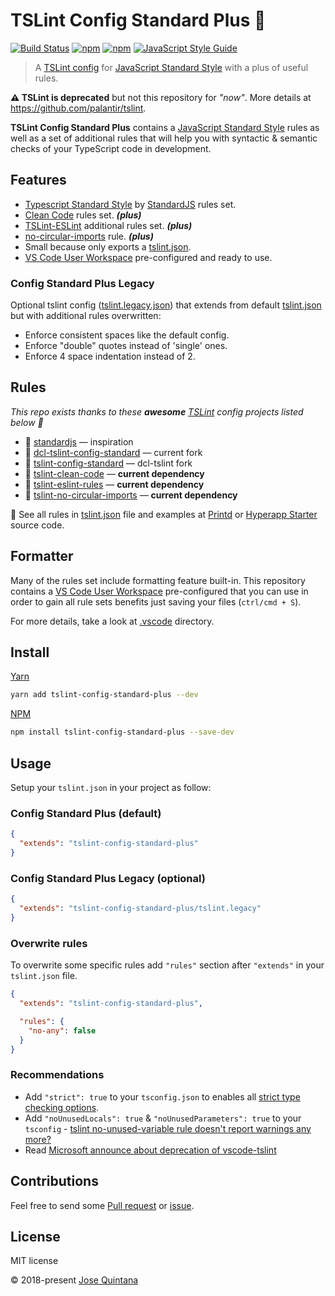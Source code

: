 # TSLint Config Standard Plus :green_apple:

[![Build Status](https://travis-ci.com/joseluisq/tslint-config-standard-plus.svg?branch=master)](https://travis-ci.com/joseluisq/tslint-config-standard-plus) [![npm](https://img.shields.io/npm/v/tslint-config-standard-plus.svg)](https://www.npmjs.com/package/tslint-config-standard-plus) [![npm](https://img.shields.io/npm/dt/tslint-config-standard-plus.svg)](https://www.npmjs.com/package/tslint-config-standard-plus) [![JavaScript Style Guide](https://img.shields.io/badge/code_style-standard-brightgreen.svg)](https://standardjs.com)

> A [TSLint config](https://palantir.github.io/tslint/usage/tslint-json/) for [JavaScript Standard Style](http://standardjs.com/) with a plus of useful rules.

**⚠️ TSLint is deprecated** but not this repository for *"now"*. More details at https://github.com/palantir/tslint.

__TSLint Config Standard Plus__ contains a [JavaScript Standard Style](http://standardjs.com/) rules as well as a set of additional rules that will help you with syntactic & semantic checks of your TypeScript code in development.

## Features

- [Typescript Standard Style](https://github.com/blakeembrey/tslint-config-standard) by [StandardJS](https://standardjs.com/) rules set.
- [Clean Code](https://github.com/Glavin001/tslint-clean-code#supported-rules) rules set. *__(plus)__*
- [TSLint-ESLint](https://github.com/joseluisq/tslint-config-standard-plus/blob/master/tslint.json#L189) additional rules set. *__(plus)__*
- [no-circular-imports](https://github.com/bcherny/tslint-no-circular-imports) rule. *__(plus)__*
- Small because only exports a [tslint.json](./tslint.json).
- [VS Code User Workspace](https://code.visualstudio.com/docs/getstarted/settings) pre-configured and ready to use.

### Config Standard Plus Legacy

Optional tslint config ([tslint.legacy.json](./tslint.legacy.json)) that extends from default [tslint.json](./tslint.json) but with additional rules overwritten:

- Enforce consistent spaces like the default config.
- Enforce "double" quotes instead of 'single' ones.
- Enforce 4 space indentation instead of 2.

## Rules

*This repo exists thanks to these __awesome__ [TSLint](https://palantir.github.io/tslint/) config projects listed below :tada:*

- :1st_place_medal: [standardjs](https://standardjs.com/) — inspiration
- :1st_place_medal: [dcl-tslint-config-standard](https://github.com/decentraland/dcl-tslint-config-standard) — current fork
- :1st_place_medal: [tslint-config-standard](https://github.com/blakeembrey/tslint-config-standard) — dcl-tslint fork
- :medal_sports: [tslint-clean-code](https://github.com/Glavin001/tslint-clean-code) — __current dependency__
- :medal_sports: [tslint-eslint-rules](https://github.com/buzinas/tslint-eslint-rules) — __current dependency__
- :medal_sports: [tslint-no-circular-imports](https://github.com/bcherny/tslint-no-circular-imports) — __current dependency__

🚀 See all rules in [tslint.json](./tslint.json) file and examples at [Printd](https://github.com/joseluisq/printd) or [Hyperapp Starter](https://github.com/joseluisq/hyperapp-starter) source code.

## Formatter

Many of the rules set include formatting feature built-in. This repository contains a [VS Code User Workspace](https://code.visualstudio.com/docs/getstarted/settings) pre-configured that you can use in order to gain all rule sets benefits just saving your files (`ctrl/cmd + S`).

For more details, take a look at [.vscode](./.vscode) directory.

## Install

[Yarn](https://github.com/yarnpkg/)

```sh
yarn add tslint-config-standard-plus --dev
```

[NPM](https://www.npmjs.com/)

```sh
npm install tslint-config-standard-plus --save-dev
```

## Usage

Setup your `tslint.json` in your project as follow:

### Config Standard Plus (default)

```json
{
  "extends": "tslint-config-standard-plus"
}
```

### Config Standard Plus Legacy (optional)

```json
{
  "extends": "tslint-config-standard-plus/tslint.legacy"
}
```

### Overwrite rules

To overwrite some specific rules add `"rules"` section after `"extends"` in your `tslint.json` file.

```json
{
  "extends": "tslint-config-standard-plus",

  "rules": {
    "no-any": false
  }
}
```

### Recommendations

- Add `"strict": true` to your `tsconfig.json` to enables all [strict type checking options](https://www.typescriptlang.org/docs/handbook/compiler-options.html).
- Add `"noUnusedLocals": true` & `"noUnusedParameters": true` to your `tsconfig` - [tslint no-unused-variable rule doesn't report warnings any more?](https://github.com/Microsoft/vscode-tslint/blob/master/tslint/README.md#the-tslint-no-unused-variable-rule-doesnt-report-warnings-any-more)
- Read [Microsoft announce about deprecation of vscode-tslint](https://github.com/Microsoft/vscode-tslint/blob/master/tslint/README.md#faq)

## Contributions

Feel free to send some [Pull request](https://github.com/joseluisq/tslint-config-standard-plus/pulls) or [issue](https://github.com/joseluisq/tslint-config-standard-plus/issues).

## License

MIT license

© 2018-present [Jose Quintana](http://git.io/joseluisq)
